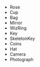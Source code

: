   * Rose
  * Cup
  * Bag
  * Mirror
  * WizRing
  * Key
  * SkeletonKey
  * Coins
  * Hat
  * Camera
  * Photograph